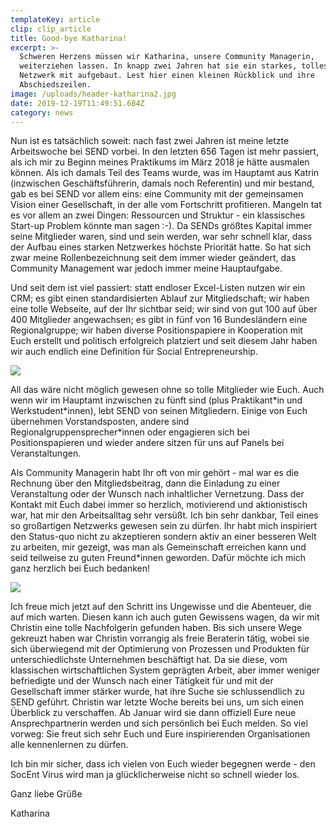 ```yaml
---
templateKey: article
clip: clip_article
title: Good-bye Katharina!
excerpt: >-
  Schweren Herzens müssen wir Katharina, unsere Community Managerin,
  weiterziehen lassen. In knapp zwei Jahren hat sie ein starkes, tolles SEND
  Netzwerk mit aufgebaut. Lest hier einen kleinen Rückblick und ihre
  Abschiedszeilen.
image: /uploads/header-katharina2.jpg
date: 2019-12-19T11:49:51.684Z
category: news
---
```

Nun ist es tatsächlich soweit: nach fast zwei Jahren ist meine letzte Arbeitswoche bei SEND vorbei. In den letzten 656 Tagen ist mehr passiert, als ich mir zu Beginn meines Praktikums im März 2018 je hätte ausmalen können. Als ich damals Teil des Teams wurde, was im Hauptamt aus Katrin (inzwischen Geschäftsführerin, damals noch Referentin) und mir bestand, gab es bei SEND vor allem eins: eine Community mit der gemeinsamen Vision einer Gesellschaft, in der alle vom Fortschritt profitieren. Mangeln tat es vor allem an zwei Dingen: Ressourcen und Struktur - ein klassisches Start-up Problem könnte man sagen :-). Da SENDs größtes Kapital immer seine Mitglieder waren, sind und sein werden, war sehr schnell klar, dass der Aufbau eines starken Netzwerkes höchste Priorität hatte. So hat sich zwar meine Rollenbezeichnung seit dem immer wieder geändert, das Community Management war jedoch immer meine Hauptaufgabe. 

Und seit dem ist viel passiert: statt endloser Excel-Listen nutzen wir ein CRM; es gibt einen standardisierten Ablauf zur Mitgliedschaft; wir haben eine tolle Webseite, auf der Ihr sichtbar seid; wir sind von gut 100 auf über 400 Mitglieder angewachsen; es gibt in fünf von 16 Bundesländern eine Regionalgruppe; wir haben diverse Positionspapiere in Kooperation mit Euch erstellt und politisch erfolgreich platziert und seit diesem Jahr haben wir auch endlich eine Definition für Social Entrepreneurship.

![](/uploads/katharina_osbelt_3.jpg)

All das wäre nicht möglich gewesen ohne so tolle Mitglieder wie Euch. Auch wenn wir im Hauptamt inzwischen zu fünft sind (plus Praktikant\*in und Werkstudent\*innen), lebt SEND von seinen Mitgliedern. Einige von Euch übernehmen Vorstandsposten, andere sind Regionalgruppensprecher*innen oder engagieren sich bei Positionspapieren und wieder andere sitzen für uns auf Panels bei Veranstaltungen. 

Als Community Managerin habt Ihr oft von mir gehört - mal war es die Rechnung über den Mitgliedsbeitrag, dann die Einladung zu einer Veranstaltung oder der Wunsch nach inhaltlicher Vernetzung. Dass der Kontakt mit Euch dabei immer so herzlich, motivierend und aktionistisch war, hat mir den Arbeitsalltag sehr versüßt. Ich bin sehr dankbar, Teil eines so großartigen Netzwerks gewesen sein zu dürfen. Ihr habt mich inspiriert den Status-quo nicht zu akzeptieren sondern aktiv an einer besseren Welt zu arbeiten, mir gezeigt, was man als Gemeinschaft erreichen kann und seid teilweise zu guten Freund*innen geworden. Dafür möchte ich mich ganz herzlich bei Euch bedanken! 

![](/uploads/katharina_osbelt_2.jpg)

Ich freue mich jetzt auf den Schritt ins Ungewisse und die Abenteuer, die auf mich warten. Diesen kann ich auch guten Gewissens wagen, da wir mit Christin eine tolle Nachfolgerin gefunden haben. Bis sich unsere Wege gekreuzt haben war Christin vorrangig als freie Beraterin tätig, wobei sie sich überwiegend mit der Optimierung von Prozessen und Produkten für unterschiedlichste Unternehmen beschäftigt hat. Da sie diese, vom klassischen wirtschaftlichen System geprägten Arbeit, aber immer weniger befriedigte und der Wunsch nach einer Tätigkeit für und mit der Gesellschaft immer stärker wurde, hat ihre Suche sie schlussendlich zu SEND geführt. Christin war letzte Woche bereits bei uns, um sich einen Überblick zu verschaffen. Ab Januar wird sie dann offiziell Eure neue Ansprechpartnerin werden und sich persönlich bei Euch melden. So viel vorweg: Sie freut sich sehr Euch und Eure inspirierenden Organisationen alle kennenlernen zu dürfen.

Ich bin mir sicher, dass ich vielen von Euch wieder begegnen werde - den SocEnt Virus wird man ja glücklicherweise nicht so schnell wieder los. 

Ganz liebe Grüße

Katharina
